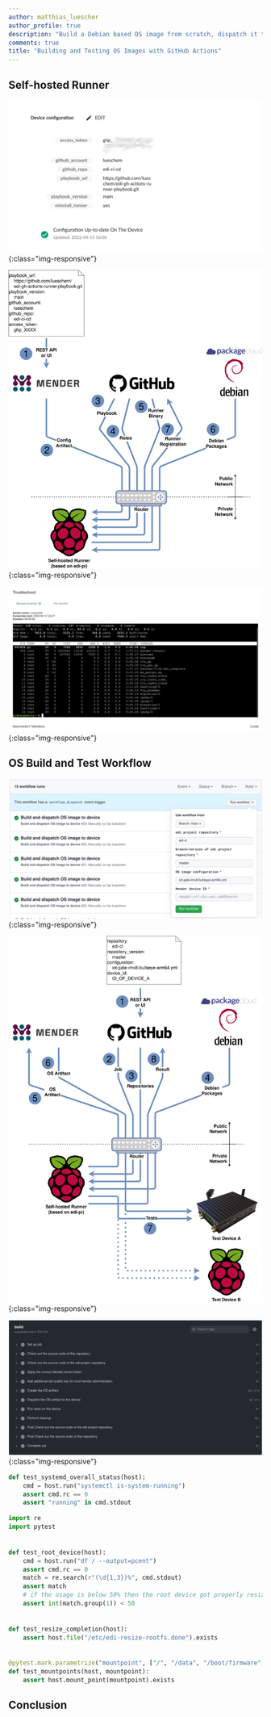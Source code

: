 ```yaml
---
author: matthias_luescher
author_profile: true
description: "Build a Debian based OS image from scratch, dispatch it to an embedded device and test it there - completely automated using GitHub Actions!"
comments: true
title: "Building and Testing OS Images with GitHub Actions"
---
```


Self-hosted Runner
------------------

![Mender Configure](/assets/images/blog/CICDRunnerConfig.png){:class="img-responsive"}

![Runner Setup](/assets/images/blog/CICDGitHubRunner.png){:class="img-responsive"}

![Debug Terminal](/assets/images/blog/CICDRunnerTerminal.png){:class="img-responsive"}

OS Build and Test Workflow
--------------------------

![Run Workflow](/assets/images/blog/CICDRunWorkflow.png){:class="img-responsive"}

![Workflow Setup](/assets/images/blog/CICDGitHubActionsOSWorkflow.png){:class="img-responsive"}

![Workflow Summary](/assets/images/blog/CICDWorkflowSummary.png){:class="img-responsive"}

``` python
def test_systemd_overall_status(host):
    cmd = host.run("systemctl is-system-running")
    assert cmd.rc == 0
    assert "running" in cmd.stdout
```

``` python
import re
import pytest


def test_root_device(host):
    cmd = host.run("df / --output=pcent")
    assert cmd.rc == 0
    match = re.search(r"(\d{1,3})%", cmd.stdout)
    assert match
    # if the usage is below 50% then the root device got properly resized
    assert int(match.group(1)) < 50


def test_resize_completion(host):
    assert host.file("/etc/edi-resize-rootfs.done").exists


@pytest.mark.parametrize("mountpoint", ["/", "/data", "/boot/firmware", ])
def test_mountpoints(host, mountpoint):
    assert host.mount_point(mountpoint).exists
```

Conclusion
----------

